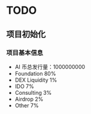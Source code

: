 # TODO

## 项目初始化

### 项目基本信息

+ AI 币总发行量：1000000000
+ Foundation 80%
+ DEX Liquidity 1%
+ IDO 7%
+ Consulting 3%
+ Airdrop 2%
+ Other 7%